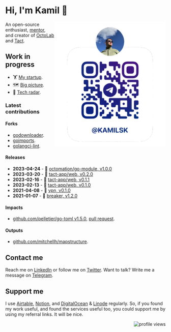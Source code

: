 # Hi, I'm Kamil 👋

<img align="right" width="350"
     src="https://raw.githubusercontent.com/kamilsk/kamilsk/main/assets/qr-tg.png" />

An open-source enthusiast, [mentor][GetMentor], and creator of [OctoLab][] and [Tact][].

[OctoLab]:     https://github.com/octolab
[Tact]:        https://github.com/tact-app
[GetMentor]:   https://getmentor.dev/mentor/kamil-samigullin-612

## Work in progress

- 🏋️ [My startup][].
- 🗺 [Big picture][].
- 📡 [Tech radar][].

[My startup]:   https://bit.ly/m/tact
[Big picture]:  https://miro.com/app/board/o9J_lVCU5K4=/?moveToWidget=3074457355397794508&cot=14
[Tech Radar]:   https://radar.thoughtworks.com/?documentId=https%3A%2F%2Fraw.githubusercontent.com%2Fkamilsk%2Fkamilsk%2Fmain%2Fresume%2Ftechradar.csv

### Latest contributions

#### Forks

- [godownloader](https://github.com/kamilsk/godownloader/releases/tag/homebrew).
- [goimports](https://github.com/kamilsk/go-tools/releases/tag/goimports).
- [golangci-lint](https://github.com/kamilsk/golangci-lint/releases/tag/looppointer).

#### Releases

- **2023-04-24** - 🧩 [octomation/go-module, v1.0.0][]
- **2023-03-20** - 🏃 [tact-app/web, v0.2.0][]
- **2023-02-16** - 🏃 [tact-app/web, v0.1.1][]
- **2023-02-13** - 🏃 [tact-app/web, v0.1.0][]
- **2021-04-08** - 🤫 [vpn, v0.1.0][]
- **2021-01-07** - 🚧 [breaker, v1.2.0][]

[breaker, v1.2.0]:                 https://github.com/kamilsk/breaker/releases/tag/v1.2.0
[octomation/go-module, v1.0.0]:    https://github.com/octomation/go-module/releases/tag/v1.0.0
[tact-app/web, v0.2.0]:            https://github.com/tact-app/web/releases/tag/v0.2.0
[tact-app/web, v0.1.1]:            https://github.com/tact-app/web/releases/tag/v0.1.1
[tact-app/web, v0.1.0]:            https://github.com/tact-app/web/releases/tag/v0.1.0
[vpn, v0.1.0]:                     https://github.com/octomation/vpn/releases/tag/v0.1.0

#### Impacts

- [github.com/pelletier/go-toml v1.5.0][go-toml/v1.5.0], [pull request][go-toml/281/pr].

[go-toml/v1.5.0]:   https://github.com/pelletier/go-toml/releases/tag/v1.5.0
[go-toml/281/pr]:   https://github.com/pelletier/go-toml/pull/281

#### Outputs

- [github.com/mitchellh/mapstructure][mapstructure/291/pr].

[mapstructure/291/pr]:   https://github.com/mitchellh/mapstructure/pull/291

## Contact me

Reach me on [LinkedIn][] or follow me on [Twitter][].
Want to talk? Write me a message on [Telegram][].

[LinkedIn]:    https://www.linkedin.com/in/kamilsk/
[Twitter]:     https://twitter.com/ikamilsk
[Telegram]:    https://t.me/kamilsk

## Support me

I use [Airtable][], [Notion][], and [DigitalOcean][] & [Linode][] regularly.
So, if you found my work useful, and found the services useful too,
you could support me by using my referral links. It will be nice.

[Airtable]:         https://airtable.com/invite/r/8eOiv4I4
[DigitalOcean]:     https://m.do.co/c/b2a387de5da4
[Linode]:           https://www.linode.com/lp/refer/?r=2380225d05c74b69bd7e553a8c763808733fc71f
[Notion]:           https://affiliate.notion.so/inlqolf5id34

<img align="right" alt="profile views"
     src="https://komarev.com/ghpvc/?username=kamilsk&label=views&color=grey" />
